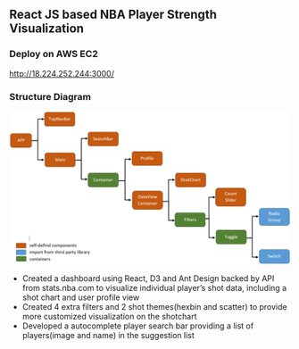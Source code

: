 ## React JS based NBA Player Strength Visualization 

### Deploy on AWS EC2
http://18.224.252.244:3000/

### Structure Diagram

<img src="/images/Capture.PNG" width="700x">

- Created a dashboard using React, D3 and Ant Design backed by API from stats.nba.com to visualize individual player’s shot data, including a shot chart and user profile view
- Created 4 extra filters and 2 shot themes(hexbin and scatter) to provide more customized visualization on the shotchart
- Developed a autocomplete player search bar providing a list of players(image and name) in the suggestion list
